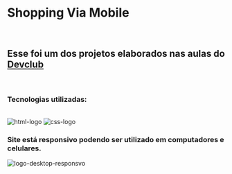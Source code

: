 <h1>Shopping Via Mobile</h1>
<br>
<h2>Esse foi um dos projetos elaborados nas aulas do <a href= "https://rodolfomori.com.br/devclub">Devclub</a></h2>
<br>
<h3>Tecnologias utilizadas:</h3>
<br>
<img src="https://img.shields.io/badge/HTML5-E34F26?style=for-the-badge&logo=html5&logoColor=white" alt="html-logo"/>
<img src="https://img.shields.io/badge/CSS-239120?&style=for-the-badge&logo=css3&logoColor=white" alt="css-logo"/>
<br>
<h3>Site está responsivo podendo ser utilizado em computadores e celulares.</h3>
<img src="https://github.com/thiagogirotto85/meu-primeiro-projeto-git/blob/master/Imagem%20projeto%20responsividade.png?raw=true" alt="logo-desktop-responsvo"/>
<br>




